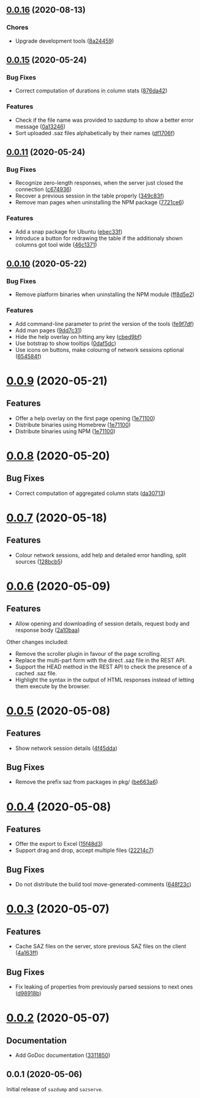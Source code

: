 ## [0.0.16](https://github.com/prantlf/saz-tools/compare/v0.0.15...v0.0.16) (2020-08-13)

### Chores

* Upgrade development tools ([8a24459](https://github.com/prantlf/saz-tools/commit/8a244595559d0d01f16fc03789c8ae7929d45436))

## [0.0.15](https://github.com/prantlf/saz-tools/compare/v0.0.14...v0.0.15) (2020-05-24)

### Bug Fixes

* Correct computation of durations in column stats ([876da42](https://github.com/prantlf/saz-tools/commit/876da42e96f9b547c6e2bd082a383ff5797bd0dc))

### Features

* Check if the file name was provided to sazdump to show a better error message ([0a13246](https://github.com/prantlf/saz-tools/commit/0a13246f15f3bfa2accf9c02de3d2f8c3dce6fce))
* Sort uploaded .saz files alphabetically by their names ([df1706f](https://github.com/prantlf/saz-tools/commit/df1706f95483a6058253211e32ea7afa948282b9))

## [0.0.11](https://github.com/prantlf/saz-tools/compare/v0.0.10...v0.0.11) (2020-05-24)

### Bug Fixes

* Recognize zero-length responses, when the server just closed the connection ([c674936](https://github.com/prantlf/saz-tools/commit/c67493603708552ff5f95db8820587b82ce898aa))
* Recover a previous session in the table properly ([349c83f](https://github.com/prantlf/saz-tools/commit/349c83f4f1cd65672fd4e1c5c9d1c7597046ba57))
* Remove man pages when uninstalling the NPM package ([7721ce6](https://github.com/prantlf/saz-tools/commit/7721ce6d12c0a8d73c127dbc7b4d31507481d2cd))

### Features

* Add a snap package for Ubuntu ([ebec33f](https://github.com/prantlf/saz-tools/commit/ebec33ff85704629eef6db3fd291220743acab23))
* Introduce a button for redrawing the table if the additionaly shown columns got tool wide ([46c1371](https://github.com/prantlf/saz-tools/commit/46c1371a83c164836cef47466080898def663ed9))

## [0.0.10](https://github.com/prantlf/saz-tools/compare/v0.0.9...v0.0.10) (2020-05-22)

### Bug Fixes

* Remove platform binaries when uninstalling the NPM module ([ff8d5e2](https://github.com/prantlf/saz-tools/commit/ff8d5e219d5e4733a157f302b109292efcd4680a))

### Features

* Add command-line parameter to print the version of the tools ([fe9f7df](https://github.com/prantlf/saz-tools/commit/fe9f7df4debbe61a96afc88ec894d0ae9c33d6c1))
* Add man pages ([9dd7c31](https://github.com/prantlf/saz-tools/commit/9dd7c31457c5282a4f95bb15743d5a6a0e764ea0))
* Hide the help overlay on hitting any key ([cbed9bf](https://github.com/prantlf/saz-tools/commit/cbed9bfcfa571ac3be3fd7a8de75d45df964355e))
* Use botstrap to show tooltips ([0daf5dc](https://github.com/prantlf/saz-tools/commit/0daf5dcaf8b8a08753e2e386a5bca32ccd2dada9))
* Use icons on buttons, make colourng of network sessions optional ([654584f](https://github.com/prantlf/saz-tools/commit/654584fea4ea9fb3eddb518ee8ebcf9863bdd810))

# [0.0.9](https://github.com/prantlf/saz-tools/compare/v0.0.8...v0.0.9) (2020-05-21)

## Features

* Offer a help overlay on the first page opening ([1e71100](https://github.com/prantlf/saz-tools/1e71100b2dcdabaa3e319d66923de46c265c2bcd))
* Distribute binaries using Homebrew ([1e71100](https://github.com/prantlf/saz-tools/876dc4bed3cbbbf87741e0a6ab5f64ee1f7fee2f))
* Distribute binaries using NPM ([1e71100](https://github.com/prantlf/saz-tools/24dde848167ee94828c8a0813c4873e5a0c8ad05))

# [0.0.8](https://github.com/prantlf/saz-tools/compare/v0.0.7...v0.0.8) (2020-05-20)

## Bug Fixes

* Correct computation of aggregated column stats ([da30713](https://github.com/prantlf/saz-tools/da30713688aa92358d79318e2881d6cfbad67a6a))

# [0.0.7](https://github.com/prantlf/saz-tools/compare/v0.0.6...v0.0.7) (2020-05-18)

## Features

* Colour network sessions, add help and detailed error handling, split sources ([128bcb5](https://github.com/prantlf/saz-tools/128bcb51c12272870959ff7678777fe718d49e10))

# [0.0.6](https://github.com/prantlf/saz-tools/compare/v0.0.5...v0.0.6) (2020-05-09)

## Features

* Allow opening and downloading of session details, request body and response body ([2a10baa](https://github.com/prantlf/saz-tools/2a10baaf831a4c80068f95b9609fb90481810c5))

Other changes included:

* Remove the scroller plugin in favour of the page scrolling.
* Replace the multi-part form with the direct .saz file in the REST API.
* Support the HEAD method in the REST API to check the presence of a cached .saz file.
* Highlight the syntax in the output of HTML responses instead of letting them execute by the browser.

# [0.0.5](https://github.com/prantlf/saz-tools/compare/v0.0.4...v0.0.5) (2020-05-08)

## Features

* Show network session details ([4f45dda](https://github.com/prantlf/saz-tools/4f45ddad8a9f2277371a615e8b19390b15e3f5fa))

## Bug Fixes

* Remove the prefix saz from packages in pkg/ ([be663a6](https://github.com/prantlf/saz-tools/be663a6d379c96f618142704698d008844348781))

# [0.0.4](https://github.com/prantlf/saz-tools/compare/v0.0.3...v0.0.4) (2020-05-08)

## Features

* Offer the export to Excel ([15f48d3](https://github.com/prantlf/saz-tools/15f48d34cc1c99ba86098dba1ca81f709091ff07))
* Support drag and drop, accept multiple files ([22214c7](https://github.com/prantlf/saz-tools/22214c7c32c37fac9dc3feea4620b696b1ae697b))

## Bug Fixes

* Do not distribute the build tool move-generated-comments ([648f23c](https://github.com/prantlf/saz-tools/648f23c4d917e5915907511db9d0b18176464f82))

# [0.0.3](https://github.com/prantlf/saz-tools/compare/v0.0.2...v0.0.3) (2020-05-07)

## Features

* Cache SAZ files on the server, store previous SAZ files on the client ([4a163ff](https://github.com/prantlf/saz-tools/4a163ff2a262b5ed664792e8412a31c64de0b041))

## Bug Fixes

* Fix leaking of properties from previously parsed sessions to next ones ([d98918b](https://github.com/prantlf/saz-tools/d98918b23365949c4a01d7c6ca03f667b6fc348d))

# [0.0.2](https://github.com/prantlf/saz-tools/compare/v0.0.1...v0.0.2) (2020-05-07)

## Documentation

* Add GoDoc documentation ([3311850](https://github.com/prantlf/saz-tools/331185019877e370cdb7ba69e5a640212a02d551))

## 0.0.1 (2020-05-06)

Initial release of `sazdump` and `sazserve`.
